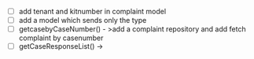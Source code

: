 - [ ] add tenant and kitnumber in complaint model
- [ ] add a model which sends only the type
- [ ]  getcasebyCaseNumber() - >add a complaint repository and add fetch complaint by casenumber
- [ ] getCaseResponseList() ->